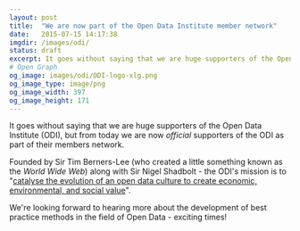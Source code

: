 ```yaml
---
layout: post
title:  "We are now part of the Open Data Institute member network"
date:   2015-07-15 14:17:38
imgdir:	/images/odi/
status: draft
excerpt: It goes without saying that we are huge supporters of the Open Data Institute (ODI), but from today we are now official supporters of the ODI as part of their members network.
# Open Graph
og_image: images/odi/ODI-logo-xlg.png 
og_image_type: image/png
og_image_width: 397
og_image_height: 171
---
```


<div class="pull-right">
<script src="http://directory.theodi.org/members/ZC6408HJ/badge?size=large&align=right&colour=black" type="text/javascript"></script>
</div>

It goes without saying that we are huge supporters of the Open Data Institute (ODI), but from today we are now *official* supporters of the ODI as part of their members network.

Founded by Sir Tim Berners-Lee (who created a little something known as the *World Wide Web*) along with Sir Nigel Shadbolt - the ODI's mission is to "[catalyse the evolution of an open data culture to create economic, environmental, and social value][odi-faq]".

We're looking forward to hearing more about the development of best practice methods in the field of Open Data - exciting times!



[odi-faq]:      http://opendatainstitute.org/faq